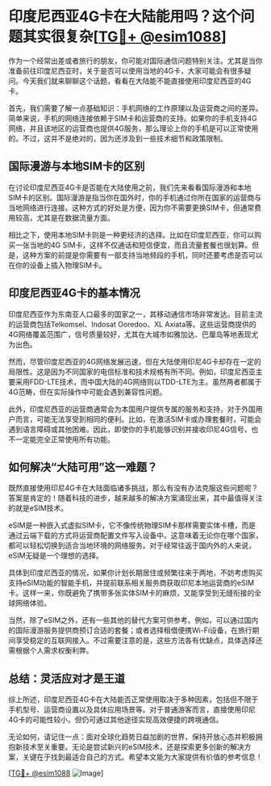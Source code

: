 # 印度尼西亚4G卡在大陆能用吗？这个问题其实很复杂[[TG💪+ @esim1088](https://t.me/s/esim1088)]

作为一个经常出差或者旅行的朋友，你可能对国际通信问题特别关注。尤其是当你准备前往印度尼西亚时，关于是否可以使用当地的4G卡，大家可能会有很多疑问。今天我们就来聊聊这个话题，看看在大陆能不能直接使用印度尼西亚的4G卡。

首先，我们需要了解一点基础知识：手机网络的工作原理以及运营商之间的差异。简单来说，手机的网络连接依赖于SIM卡和运营商的支持。如果你的手机支持4G网络，并且该地区的运营商也提供4G服务，那么理论上你的手机是可以正常使用的。不过，这并不是绝对的，因为还涉及到一些技术细节和政策限制。

## 国际漫游与本地SIM卡的区别

在讨论印度尼西亚4G卡是否能在大陆使用之前，我们先来看看国际漫游和本地SIM卡的区别。国际漫游是指当你在国外时，你的手机通过你所在国家的运营商与当地网络进行连接。这种方式的好处是方便，因为你不需要更换SIM卡，但通常费用较高，尤其是在数据流量方面。

相比之下，使用本地SIM卡则是一种更经济的选择。比如在印度尼西亚，你可以购买一张当地的4G SIM卡，这样不仅通话和短信便宜，而且流量套餐也很划算。但是，这种方案的前提是你需要有一部支持当地频段的手机，同时还要考虑是否可以在你的设备上插入物理SIM卡。

## 印度尼西亚4G卡的基本情况

印度尼西亚作为东南亚人口最多的国家之一，其移动通信市场非常发达。目前主流的运营商包括Telkomsel、Indosat Ooredoo、XL Axiata等。这些运营商提供的4G网络覆盖范围广，信号质量较好，尤其在大城市如雅加达、巴厘岛等地表现尤为出色。

然而，尽管印度尼西亚的4G网络发展迅速，但在大陆使用印尼4G卡却存在一定的局限性。这是因为不同国家的电信标准和技术规格有所不同。例如，印度尼西亚主要采用FDD-LTE技术，而中国大陆的4G网络则以TDD-LTE为主。虽然两者都属于4G范畴，但在实际操作中可能会遇到兼容性问题。

此外，印度尼西亚的运营商通常会为本国用户提供专属的服务和支持，对于外国用户而言，可能无法享受到相同的便利。比如，在激活SIM卡或办理套餐时，可能会遇到语言障碍或其他困难。因此，即使你的手机能够识别并接收印尼4G信号，也不一定能完全正常使用所有功能。

## 如何解决“大陆可用”这一难题？

既然直接使用印尼4G卡在大陆面临诸多挑战，那么有没有办法克服这些问题呢？答案是肯定的！随着科技的进步，越来越多的解决方案涌现出来，其中最值得关注的就是eSIM技术。

eSIM是一种嵌入式虚拟SIM卡，它不像传统物理SIM卡那样需要实体卡槽，而是通过云端下载的方式将运营商配置文件写入设备中。这意味着无论你在哪个国家，都可以轻松切换到适合当地环境的网络服务。对于经常往返于国内外的人来说，eSIM无疑是一个理想的选择。

具体到印度尼西亚的情况，如果你计划长期居住或频繁往来于两地，不妨考虑购买支持eSIM功能的智能手机，并提前联系相关服务商获取印尼本地运营商的eSIM卡。这样一来，你既避免了携带多张实体SIM卡的麻烦，又能享受到无缝衔接的全球网络体验。

当然，除了eSIM之外，还有一些其他的替代方案可供参考。例如，可以通过国内的国际漫游服务提供商预订合适的套餐；或者选择租借便携Wi-Fi设备，在旅行期间享受稳定的互联网接入。不过需要注意的是，这些方法各有优缺点，具体选择还需根据个人需求权衡利弊。

## 总结：灵活应对才是王道

综上所述，印度尼西亚4G卡在大陆能否正常使用取决于多种因素，包括但不限于手机型号、运营商设置以及具体应用场景等。对于普通游客而言，直接使用印尼4G卡的可能性较小，但仍可通过其他途径实现高效便捷的跨境通信。

无论如何，请记住一点：面对全球化趋势日益加剧的世界，保持开放心态并积极拥抱新技术至关重要。无论是尝试新兴的eSIM技术，还是探索更多创新的解决方案，关键在于找到最适合自己的方式。希望本文能为大家提供有价值的参考信息！

[[TG💪+ @esim1088](https://t.me/s/esim1088) ![Image](https://i.postimg.cc/4NQfJmqS/Snipaste-2025-05-13-00-14-12.png)]